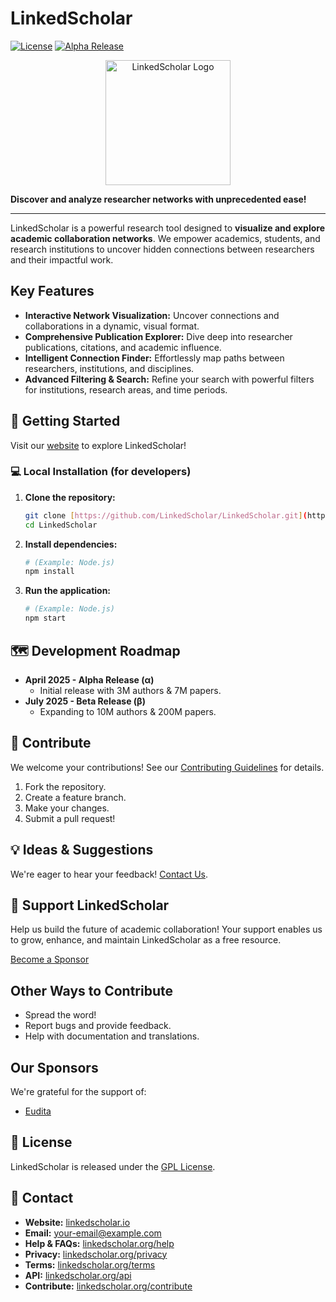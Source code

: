 # LinkedScholar

[![License](https://img.shields.io/badge/license-GPL-blue.svg)](LICENSE)
[![Alpha Release](https://img.shields.io/badge/Release-Alpha-orange.svg)](https://github.com/LinkedScholar/LinkedScholar/releases/tag/alpha)

<p align="center">
  <img src="https://avatars.githubusercontent.com/u/201562214?" alt="LinkedScholar Logo" width="200">
</p>

**Discover and analyze researcher networks with unprecedented ease!**

---

LinkedScholar is a powerful research tool designed to **visualize and explore academic collaboration networks**.  We empower academics, students, and research institutions to uncover hidden connections between researchers and their impactful work.

## Key Features

* **Interactive Network Visualization:** Uncover connections and collaborations in a dynamic, visual format.
* **Comprehensive Publication Explorer:** Dive deep into researcher publications, citations, and academic influence.
* **Intelligent Connection Finder:** Effortlessly map paths between researchers, institutions, and disciplines.
* **Advanced Filtering & Search:** Refine your search with powerful filters for institutions, research areas, and time periods.

## 🏁 Getting Started

Visit our [website](https://linkedscholar.io) to explore LinkedScholar!

### 💻 Local Installation (for developers)

1.  **Clone the repository:**
    ```bash
    git clone [https://github.com/LinkedScholar/LinkedScholar.git](https://github.com/LinkedScholar/LinkedScholar.git)
    cd LinkedScholar
    ```

2.  **Install dependencies:**
    ```bash
    # (Example: Node.js)
    npm install
    ```

3.  **Run the application:**
    ```bash
    # (Example: Node.js)
    npm start
    ```

## 🗺️ Development Roadmap

* **April 2025 - Alpha Release (α)**
    * Initial release with 3M authors & 7M papers.
* **July 2025 - Beta Release (β)**
    * Expanding to 10M authors & 200M papers.

## 🤝 Contribute

We welcome your contributions!  See our [Contributing Guidelines](CONTRIBUTING.md) for details.

1.  Fork the repository.
2.  Create a feature branch.
3.  Make your changes.
4.  Submit a pull request!

## 💡 Ideas & Suggestions

We're eager to hear your feedback! [Contact Us](mailto:your-email@example.com).

## 💖 Support LinkedScholar

Help us build the future of academic collaboration! Your support enables us to grow, enhance, and maintain LinkedScholar as a free resource.

[Become a Sponsor](https://linkedscholar.org/sponsor)

## Other Ways to Contribute

* Spread the word!
* Report bugs and provide feedback.
* Help with documentation and translations.

## Our Sponsors

We're grateful for the support of:

* [Eudita](https://eudita.es/)

## 📜 License

LinkedScholar is released under the [GPL License](LICENSE).

## 🔗 Contact

* **Website:** [linkedscholar.io](https://linkedscholar.io)
* **Email:** [your-email@example.com](mailto:contact@linkedscholar.io)
* **Help & FAQs:** [linkedscholar.org/help](https://linkedscholar.io/help)
* **Privacy:** [linkedscholar.org/privacy](https://linkedscholar.io/privacy)
* **Terms:** [linkedscholar.org/terms](https://linkedscholar.io/terms)
* **API:** [linkedscholar.org/api](https://linkedscholar.io/api)
* **Contribute:** [linkedscholar.org/contribute](https://linkedscholar.io/contribute)
